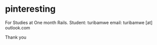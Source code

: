 pinteresting
============

For Studies at One month Rails.
Student: turibamwe
email: turibamwe [at] outlook.com

Thank you
